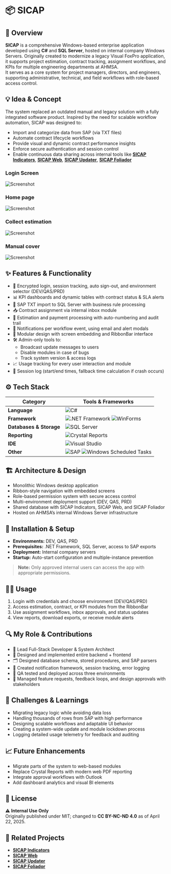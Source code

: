 
# 📦 SICAP

## 🧭 Overview
**SICAP** is a comprehensive Windows-based enterprise application developed using **C#** and **SQL Server**, hosted on internal company Windows Servers. Originally created to modernize a legacy Visual FoxPro application, it supports project estimation, contract tracking, assignment workflows, and KPIs for multiple engineering departments at AHMSA.  
It serves as a core system for project managers, directors, and engineers, supporting administrative, technical, and field workflows with role-based access control.

## 💡 Idea & Concept
The system replaced an outdated manual and legacy solution with a fully integrated software product. Inspired by the need for scalable workflow automation, SICAP was designed to:
- Import and categorize data from SAP (via TXT files)
- Automate contract lifecycle workflows
- Provide visual and dynamic contract performance insights
- Enforce secure authentication and session control
- Enable continuous data sharing across internal tools like **[SICAP Indicators](https://github.com/HermiloOrtega/SICAP-Indicators)**, **[SICAP Web](https://github.com/HermiloOrtega/SICAP-Web)**, **[SICAP Updater](https://github.com/HermiloOrtega/SICAP-Web-Updates)**, **[SICAP Foliador](https://github.com/HermiloOrtega/SICAP-Folio-Manager)**

### Login Screen
![Screenshot](./assets/8.png)

### Home page
![Screenshot](./assets/7.png)

### Collect estimation
![Screenshot](./assets/3.png)

### Manual cover
![Screenshot](./assets/9.png)

## ✨ Features & Functionality
- 🔐 Encrypted login, session tracking, auto sign-out, and environment selector (DEV/QAS/PRD)
- 📊 KPI dashboards and dynamic tables with contract status & SLA alerts
- 🔄 SAP TXT import to SQL Server with business rule processing
- 📥 Contract assignment via internal inbox module
- 🧾 Estimation and payment processing with auto-numbering and audit trail
- 📧 Notifications per workflow event, using email and alert modals
- 🧩 Modular design with screen embedding and RibbonBar interface
- 🛠 Admin-only tools to:
  - Broadcast update messages to users
  - Disable modules in case of bugs
  - Track system version & access logs
- 📈 Usage tracking for every user interaction and module
- 🧾 Session log (start/end times, fallback time calculation if crash occurs)

## ⚙️ Tech Stack
| Category                | Tools & Frameworks |
|-------------------------|--------------------|
| **Language** | ![C#](https://img.shields.io/badge/C%23-239120?logo=c-sharp&logoColor=white&style=for-the-badge) |
| **Framework** | ![.NET Framework](https://img.shields.io/badge/.NET%20Framework-512BD4?logo=.net&logoColor=white&style=for-the-badge) ![WinForms](https://img.shields.io/badge/WinForms-512BD4?logo=.net&logoColor=white&style=for-the-badge) |
| **Databases & Storage** | ![SQL Server](https://img.shields.io/badge/SQL%20Server-CC2927?logo=microsoft-sql-server&logoColor=white&style=for-the-badge) |
| **Reporting** | ![Crystal Reports](https://img.shields.io/badge/Crystal%20Reports-000000?style=for-the-badge) |
| **IDE** | ![Visual Studio](https://img.shields.io/badge/Visual%20Studio-5C2D91?logo=visualstudio&logoColor=white&style=for-the-badge) |
| **Other** | ![SAP](https://img.shields.io/badge/SAP-000000?logo=sap&logoColor=white&style=for-the-badge) ![Windows Scheduled Tasks](https://img.shields.io/badge/Windows%20Scheduled%20Tasks-0078D4?logo=windows&logoColor=white&style=for-the-badge) |

## 🏗 Architecture & Design
- Monolithic Windows desktop application
- Ribbon-style navigation with embedded screens
- Role-based permission system with secure access control
- Multi-environment deployment support (DEV, QAS, PRD)
- Shared database with SICAP Indicators, SICAP Web, and SICAP Foliador
- Hosted on AHMSA’s internal Windows Server infrastructure

## 🚀 Installation & Setup
- **Environments:** DEV, QAS, PRD
- **Prerequisites:** .NET Framework, SQL Server, access to SAP exports
- **Deployment:** Internal company servers
- **Startup:** Auto-start configuration and multiple-instance prevention

> **Note:** Only approved internal users can access the app with appropriate permissions.

## 🧑‍💻 Usage
1. Login with credentials and choose environment (DEV/QAS/PRD)
2. Access estimation, contract, or KPI modules from the RibbonBar
3. Use assignment workflows, inbox approvals, and status updates
4. View reports, download exports, or receive module alerts

## 🔍 My Role & Contributions
- 💼 Lead Full-Stack Developer & System Architect
- 🧱 Designed and implemented entire backend + frontend
- 🗂 Designed database schema, stored procedures, and SAP parsers
- 📩 Created notification framework, session tracking, error logging
- 🧪 QA tested and deployed across three environments
- 🤝 Managed feature requests, feedback loops, and design approvals with stakeholders

## 🧗 Challenges & Learnings
- Migrating legacy logic while avoiding data loss
- Handling thousands of rows from SAP with high performance
- Designing scalable workflows and adaptable UI behavior
- Creating a system-wide update and module lockdown process
- Logging detailed usage telemetry for feedback and auditing

## 📈 Future Enhancements
- Migrate parts of the system to web-based modules
- Replace Crystal Reports with modern web PDF reporting
- Integrate approval workflows with Outlook
- Add dashboard analytics and visual BI elements

## 🪪 License
⚠️ **Internal Use Only**  
Originally published under MIT; changed to **CC BY-NC-ND 4.0** as of April 22, 2025.

## 🔗 Related Projects
- **[SICAP Indicators](https://github.com/HermiloOrtega/SICAP-Indicators)**
- **[SICAP Web](https://github.com/HermiloOrtega/SICAP-Web)**
- **[SICAP Updater](https://github.com/HermiloOrtega/SICAP-Web-Updates)**
- **[SICAP Foliador](https://github.com/HermiloOrtega/SICAP-Folio-Manager)**
